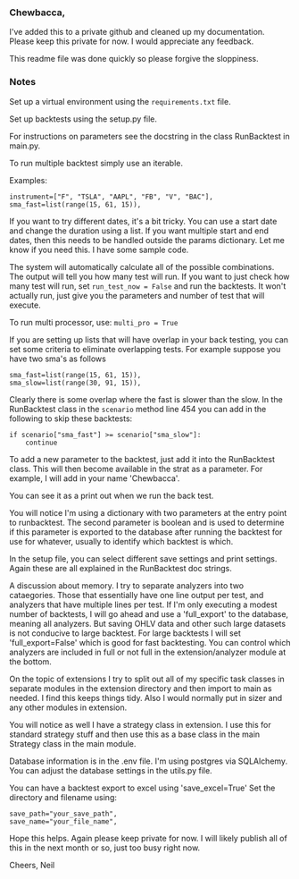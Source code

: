 ### Chewbacca, 

I've added this to a private github and cleaned up my documentation. Please keep 
this private for now. I would appreciate any feedback. 

This readme file was done quickly so please forgive the sloppiness. 

### Notes

Set up a virtual environment using the `requirements.txt` file. 

Set up backtests using the setup.py file. 

For instructions on parameters see the docstring in the class RunBacktest in main.py.

To run multiple backtest simply use an iterable. 

Examples:
```
instrument=["F", "TSLA", "AAPL", "FB", "V", "BAC"],
sma_fast=list(range(15, 61, 15)),
```
If you want to try different dates, it's a bit tricky. You can use a start date and 
change the duration using a list. If you want multiple start and end dates, then 
this needs to be handled outside the params dictionary. Let me know if you need this. 
I have some sample code. 

The system will automatically calculate all of the possible combinations. The output 
will tell you how many test will run. If you want to just check how many 
test will run, set `run_test_now = False` and run the backtests. It won't actually 
run, just give you the parameters and number of test that will execute. 

To run multi processor, use: `multi_pro = True`

If you are setting up lists that will have overlap in your back testing, you can set 
some criteria to eliminate overlapping tests. For example suppose you have two sma's as 
follows 

```
sma_fast=list(range(15, 61, 15)),
sma_slow=list(range(30, 91, 15)),
```

Clearly there is some overlap where the fast is slower than the slow. In the 
RunBacktest class in the `scenario` method line 454 you can add in the following to 
skip these backtests: 

```
if scenario["sma_fast"] >= scenario["sma_slow"]:
    continue
```

To add a new parameter to the backtest, just add it into the RunBacktest class. This 
will then become available in the strat as a parameter. For example, I will add in 
your name 'Chewbacca'.

You can see it as a print out when we run the back test. 

You will notice I'm using a dictionary with two parameters at the entry point to 
runbacktest. The second parameter is boolean and is used to determine if this 
parameter is exported to the database after running the backtest for use for 
whatever, usually to identify which backtest is which. 

In the setup file, you can select different save settings and print settings. Again 
these are all explained in the RunBacktest doc strings. 

A discussion about memory. I try to separate analyzers into two cataegories. Those
that essentially have one line output per test, and analyzers that have multiple lines 
per test. If I'm only executing a modest number of backtests, I will go ahead and use a 
'full_export' to the database, meaning all analyzers. But saving OHLV data and other 
such large datasets is not conducive to large backtest. For large backtests I will set 
'full_export=False' which is good for fast backtesting. You can control which analyzers 
are included in full or not full in the extension/analyzer module at the bottom. 

On the topic of extensions I try to split out all of my specific task classes in 
separate modules in the extension directory and then import to main as needed. I find 
this keeps things tidy. Also I would normally put in sizer and any other modules in 
extension. 

You will notice as well I have a strategy class in extension. I use this for 
standard strategy stuff and then use this as a base class in the main Strategy class 
in the main module. 

Database information is in the .env file. I'm using postgres via SQLAlchemy. You can 
adjust the database settings in the utils.py file. 

You can have a backtest export to excel using 'save_excel=True' Set the directory 
and filename using: 

```
save_path="your_save_path",
save_name="your_file_name",
```

Hope this helps. Again please keep private for now. I will likely publish all of this 
in the next month or so, just too busy right now.

Cheers, 
Neil